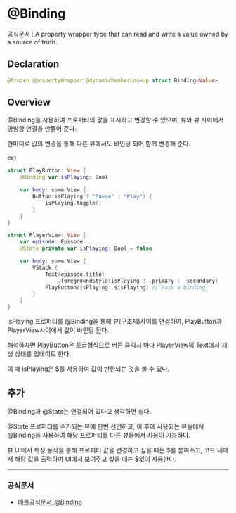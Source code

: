 # @Binding
공식문서 :
    A property wrapper type that can read and write a value owned by a source of truth.

## Declaration
```swift
@frozen @propertyWrapper @dynamicMemberLookup struct Binding<Value>
```

## Overview
@Binding을 사용하여 프로퍼티의 값을 표시하고 변경할 수 있으며, 뷰와 뷰 사이에서 양방향 연결을 만들어 준다.

한마디로 값의 변경을 통해 다른 뷰에서도 바인딩 되어 함께 변경해 준다.

ex)
```swift
struct PlayButton: View {
    @Binding var isPlaying: Bool

    var body: some View {
        Button(isPlaying ? "Pause" : "Play") {
            isPlaying.toggle()
        }
    }
}

struct PlayerView: View {
    var episode: Episode
    @State private var isPlaying: Bool = false

    var body: some View {
        VStack {
            Text(episode.title)
                .foregroundStyle(isPlaying ? .primary : .secondary)
            PlayButton(isPlaying: $isPlaying) // Pass a binding.
        }
    }
}
```
isPlaying 프로퍼티를 @Binding을 통해 뷰(구조체)사이를 연결하여, PlayButton과 PlayerView사이에서 값이 바인딩 된다.

해석하자면 PlayButton은 토글형식으로 버튼 클릭시 마다 PlayerView의 Text에서 재생 상태를 업데이트 한다.

이 때 isPlaying은 $를 사용하여 값이 반환되는 것을 볼 수 있다.

## 추가
@Binding과 @State는 연결되어 있다고 생각하면 쉽다.

@State 프로퍼티를 주가되는 뷰에 한번 선언하고, 이 후에 사용되는 뷰들에서 @Binding을 사용하여 해당 프로퍼티를 다른 뷰들에서 사용이 가능하다.

뷰 UI에서 특정 동작을 통해 프로퍼티 값을 변경하고 싶을 때는 $를 붙여주고, 코드 내에서 해당 값을 출력하여 UI에서 보여주고 싶을 때는 $없이 사용한다.

***
### 공식문서
- [애플공식문서_@Binding](https://developer.apple.com/documentation/swiftui/binding)
